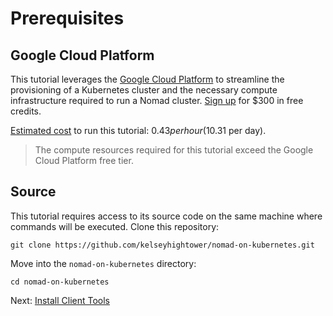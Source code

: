 # Prerequisites

## Google Cloud Platform

This tutorial leverages the [Google Cloud Platform](https://cloud.google.com/) to streamline the provisioning of a Kubernetes cluster and the necessary compute infrastructure required to run a Nomad cluster. [Sign up](https://cloud.google.com/free/) for $300 in free credits.

[Estimated cost](https://cloud.google.com/products/calculator/#id=1dc8801f-7903-432c-8eb3-f3b73b10be4d) to run this tutorial: $0.43 per hour ($10.31 per day).

> The compute resources required for this tutorial exceed the Google Cloud Platform free tier.

## Source

This tutorial requires access to its source code on the same machine where commands will be executed. Clone this repository:

```
git clone https://github.com/kelseyhightower/nomad-on-kubernetes.git
```

Move into the `nomad-on-kubernetes` directory:

```
cd nomad-on-kubernetes
```

Next: [Install Client Tools](02-client-tools.md)
